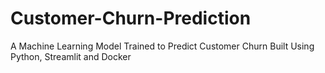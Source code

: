 # Customer-Churn-Prediction
A Machine Learning Model Trained to Predict Customer Churn Built Using Python, Streamlit and Docker
